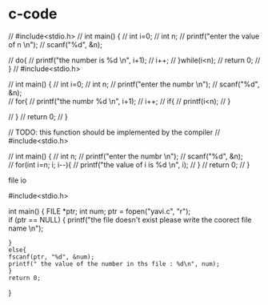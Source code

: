 # c-code
// #include<stdio.h>
// int main() {
//     int i=0;
//     int n;
//     printf("enter the value of n \n");
//     scanf("%d", &n);


//     do{
//        printf("the number is %d \n", i+1);
//         i++;
//     }while(i<n);
//     return 0;
// }
// #include<stdio.h>

// int main() {
//     int i=0;
//     int n;
//     printf("enter the numbr \n");
//     scanf("%d", &n);                                                                                
//     for{
//         printf("the numbr  %d \n", i+1);
//         i++;
//         if{
//            printf(i<n); 
//         }
    
//     }
//     return 0;
// }
 
// TODO:  this  function should  be implemented  by the  compiler
// #include<stdio.h>

// int main() {
//     int n;
//     printf("enter the numbr \n");
//     scanf("%d", &n);                                                                                
//     for(int i=n; i;  i--){
//         printf("the value of i is  %d \n", i);
//         }
//        return 0;
//     }
    
 
file io 

#include<stdio.h>

int main() {
    FILE *ptr;
    int num;
    ptr = fopen("yavi.c", "r");   
    if (ptr == NULL) {
        printf("the file doesn't exist please write the coorect file name \n");
    
    }
    else{
    fscanf(ptr, "%d", &num);    
    printf(" the value of the number in ths file : %d\n", num);
    }
    return 0;
}
